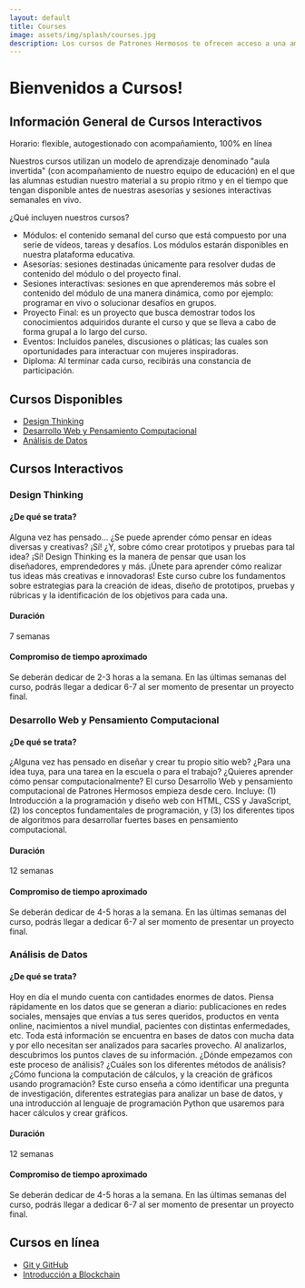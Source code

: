 ```yaml
---
layout: default
title: Courses
image: assets/img/splash/courses.jpg 
description: Los cursos de Patrones Hermosos te ofrecen acceso a una amplia gama de materiales didácticos en Ciencia, Tecnología, Ingeniería y Matemáticas (STEM) diseñados para mujeres en toda Latinoamérica. Ya sea que estés buscando ampliar tus habilidades existentes o aventurarte en un nuevo campo, nuestros cursos te brindarán una educación de alta calidad y accesible en línea. ¡Únete a nuestra comunidad inclusiva y global de mujeres en STEM y comienza a aprender hoy mismo!
---
```


# Bienvenidos a Cursos!

## Información General de Cursos Interactivos

Horario: flexible, autogestionado con acompañamiento, 100% en línea

Nuestros cursos utilizan un modelo de aprendizaje denominado "aula invertida" (con acompañamiento de nuestro equipo de educación) en el que las alumnas estudian nuestro material a su propio ritmo y en el tiempo que tengan disponible antes de nuestras asesorías y sesiones interactivas semanales en vivo.

¿Qué incluyen nuestros cursos?
- Módulos: el contenido semanal del curso que está compuesto por una serie de vídeos, tareas y desafíos. Los módulos estarán disponibles en nuestra plataforma educativa.
- Asesorías: sesiones destinadas únicamente para resolver dudas de contenido del módulo o del proyecto final.
- Sesiones interactivas: sesiones en que aprenderemos más sobre el contenido del módulo de una manera dinámica, como por ejemplo: programar en vivo o solucionar desafíos en grupos.
- Proyecto Final: es un proyecto que busca demostrar todos los conocimientos adquiridos durante el curso y que se lleva a cabo de forma grupal a lo largo del curso. 
- Eventos: Incluidos paneles, discusiones o pláticas; las cuales son oportunidades para interactuar con mujeres inspiradoras.
- Diploma: Al terminar cada curso, recibirás una constancia de participación.

## Cursos Disponibles 

- [Design Thinking](#design-thinking)
- [Desarrollo Web y Pensamiento Computacional](#desarrollo-web-y-pensamiento-computacional)
- [Análisis de Datos](#análisis-de-datos)

## Cursos Interactivos

### Design Thinking
#### ¿De qué se trata?
Alguna vez has pensado… 
¿Se puede aprender cómo pensar en ideas diversas y creativas? ¡Sí! 
¿Y, sobre cómo crear prototipos y pruebas para tal idea? ¡Sí!
Design Thinking es la manera de pensar que usan los diseñadores, emprendedores y más. ¡Únete para aprender cómo realizar tus ideas más creativas e innovadoras!
Este curso cubre los fundamentos sobre estrategias para la creación de ideas, diseño de prototipos, pruebas y rúbricas y la identificación de los objetivos para cada una.

#### Duración
7 semanas

#### Compromiso de tiempo aproximado
Se deberán dedicar de 2-3 horas a la semana. En las últimas semanas del curso, podrás llegar a dedicar 6-7 al ser momento de presentar un proyecto final.

### Desarrollo Web y Pensamiento Computacional
#### ¿De qué se trata?
¿Alguna vez has pensado en diseñar y crear tu propio sitio web? ¿Para una idea tuya, para una tarea en la escuela o para el trabajo? ¿Quieres aprender cómo pensar computacionalmente?
El curso Desarrollo Web y pensamiento computacional de Patrones Hermosos empieza desde cero. Incluye: (1) Introducción a la programación y diseño web con HTML, CSS y JavaScript, (2) los conceptos fundamentales de programación, y (3) los diferentes tipos de algoritmos para desarrollar fuertes bases en pensamiento computacional.

#### Duración
12 semanas

#### Compromiso de tiempo aproximado
Se deberán dedicar de 4-5 horas a la semana. En las últimas semanas del curso, podrás llegar a dedicar 6-7 al ser momento de presentar un proyecto final.

### Análisis de Datos
#### ¿De qué se trata?
Hoy en día el mundo cuenta con cantidades enormes de datos. Piensa rápidamente en los datos que se generan a diario: publicaciones en redes sociales, mensajes que envías a tus seres queridos, productos en venta online, nacimientos a nivel mundial, pacientes con distintas enfermedades, etc. Toda está información se encuentra en bases de datos con mucha data y por ello necesitan ser analizados para sacarles provecho. Al analizarlos, descubrimos los puntos claves de su información. 
¿Dónde empezamos con este proceso de análisis? ¿Cuáles son los diferentes métodos de análisis? ¿Cómo funciona la computación de cálculos, y la creación de gráficos usando programación? 
Este curso enseña a cómo identificar una pregunta de investigación, diferentes estrategias para analizar un base de datos, y una introducción al lenguaje de programación Python que usaremos para hacer cálculos y crear gráficos.

#### Duración
12 semanas

#### Compromiso de tiempo aproximado
Se deberán dedicar de 4-5 horas a la semana. En las últimas semanas del curso, podrás llegar a dedicar 6-7 al ser momento de presentar un proyecto final.


## Cursos en línea
- [Git y GitHub](https://youtube.com/playlist?list=PL6N0tARLu9L59dBdg8Q96-P1WuaSu-no4)
- [Introducción a Blockchain](https://youtube.com/playlist?list=PL6N0tARLu9L48Vb5QCsZSQNYCj4pxnGos)
